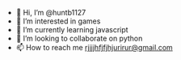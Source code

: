 - 👋 Hi, I’m @huntb1127
- 👀 I’m interested in games
- 🌱 I’m currently learning javascript
- 💞️ I’m looking to collaborate on python
- 📫 How to reach me rjjjjhfjfjhjurirur@gmail.com

<!---
huntb1127/huntb1127 is a ✨ special ✨ repository because its `README.md` (this file) appears on your GitHub profile.
You can click the Preview link to take a look at your changes.
--->
